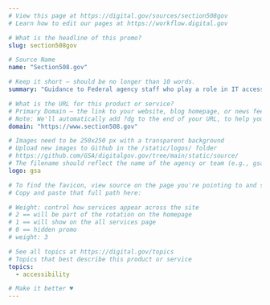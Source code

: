 ```yaml
---
# View this page at https://digital.gov/sources/section508gov
# Learn how to edit our pages at https://workflow.digital.gov

# What is the headline of this promo?
slug: section508gov

# Source Name
name: "Section508.gov"

# Keep it short — should be no longer than 10 words.
summary: "Guidance to Federal agency staff who play a role in IT accessibility."

# What is the URL for this product or service?
# Primary Domain — the link to your website, blog homepage, or news feed. (e.g., https://18f.gsa.gov/)
# Note: We'll automatically add ?dg to the end of your URL, to help you track links back to your site.
domain: "https://www.section508.gov"

# Images need to be 250x250 px with a transparent background
# Upload new images to Github in the /static/logos/ folder
# https://github.com/GSA/digitalgov.gov/tree/main/static/source/ 
# The filename should reflect the name of the agency or team (e.g., gsa-logo.png or 18f-logo.png)
logo: gsa

# To find the favicon, view source on the page you're pointing to and search for "favicon" or "icon". The path to the icon should be near the top.
# Copy and paste that full path here: 

# Weight: control how services appear across the site
# 2 == will be part of the rotation on the homepage
# 1 == will show on the all services page
# 0 == hidden promo
# weight: 3

# See all topics at https://digital.gov/topics
# Topics that best describe this product or service
topics: 
  - accessibility

# Make it better ♥
---
```

